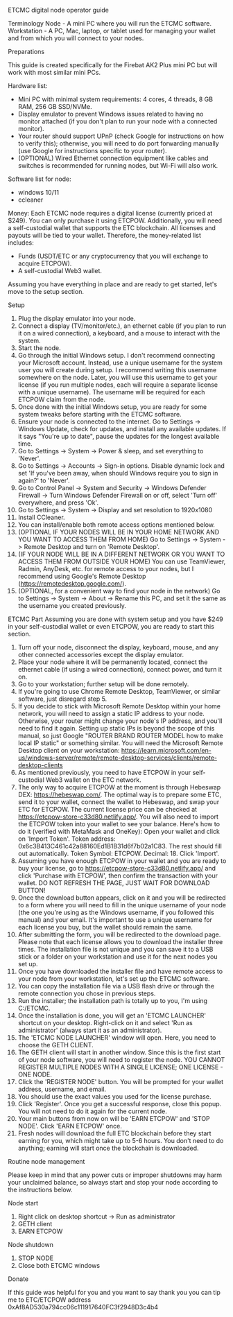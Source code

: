 ETCMC digital node operator guide

Terminology
Node - A mini PC where you will run the ETCMC software.
Workstation - A PC, Mac, laptop, or tablet used for managing your wallet and from which you will connect to your nodes.

Preparations

This guide is created specifically for the Firebat AK2 Plus mini PC but will work with most similar mini PCs.

Hardware list:

- Mini PC with minimal system requirements: 4 cores, 4 threads, 8 GB RAM, 256 GB SSD/NVMe.
- Display emulator to prevent Windows issues related to having no monitor attached (if you don't plan to run your node with a connected monitor).
- Your router should support UPnP (check Google for instructions on how to verify this); otherwise, you will need to do port forwarding manually (use Google for instructions specific to your router).
- (OPTIONAL) Wired Ethernet connection equipment like cables and switches is recommended for running nodes, but Wi-Fi will also work.


Software list for node:
- windows 10/11
- ccleaner

Money:
Each ETCMC node requires a digital license (currently priced at $249). You can only purchase it using ETCPOW. Additionally, you will need a self-custodial wallet that supports the ETC blockchain. All licenses and payouts will be tied to your wallet. Therefore, the money-related list includes:
- Funds (USDT/ETC or any cryptocurrency that you will exchange to acquire ETCPOW).
- A self-custodial Web3 wallet.


Assuming you have everything in place and are ready to get started, let's move to the setup section.

Setup

1. Plug the display emulator into your node.
2. Connect a display (TV/monitor/etc.), an ethernet cable (if you plan to run it on a wired connection), a keyboard, and a mouse to interact with the system.
3. Start the node.
4. Go through the initial Windows setup. I don't recommend connecting your Microsoft account. Instead, use a unique username for the system user you will create during setup. I recommend writing this username somewhere on the node. Later, you will use this username to get your license (if you run multiple nodes, each will require a separate license with a unique username). The username will be required for each ETCPOW claim from the node.
5. Once done with the initial Windows setup, you are ready for some system tweaks before starting with the ETCMC software.
6. Ensure your node is connected to the internet. Go to Settings -> Windows Update, check for updates, and install any available updates. If it says "You're up to date", pause the updates for the longest available time.
7. Go to Settings -> System -> Power & sleep, and set everything to 'Never'.
8. Go to Settings -> Accounts -> Sign-in options. Disable dynamic lock and set 'If you've been away, when should Windows require you to sign in again?' to 'Never'.
9. Go to Control Panel -> System and Security -> Windows Defender Firewall -> Turn Windows Defender Firewall on or off, select 'Turn off' everywhere, and press 'Ok'.
10. Go to Settings -> System -> Display and set resolution to 1920x1080
11. Install CCleaner.
12. You can install/enable both remote access options mentioned below.
13. (OPTIONAL IF YOUR NODES WILL BE IN YOUR HOME NETWORK AND YOU WANT TO ACCESS THEM FROM HOME) Go to Settings -> System -> Remote Desktop and turn on 'Remote Desktop'.
14. (IF YOUR NODE WILL BE IN A DIFFERENT NETWORK OR YOU WANT TO ACCESS THEM FROM OUTSIDE YOUR HOME) You can use TeamViewer, Radmin, AnyDesk, etc. for remote access to your nodes, but I recommend using Google's Remote Desktop (https://remotedesktop.google.com/).
15. (OPTIONAL, for a convenient way to find your node in the network) Go to Settings -> System -> About -> Rename this PC, and set it the same as the username you created previously.

ETCMC Part
Assuming you are done with system setup and you have $249 in your self-custodial wallet or even ETCPOW, you are ready to start this section.

1. Turn off your node, disconnect the display, keyboard, mouse, and any other connected accessories except the display emulator.
2. Place your node where it will be permanently located, connect the ethernet cable (if using a wired connection), connect power, and turn it on.
3. Go to your workstation; further setup will be done remotely.
4. If you're going to use Chrome Remote Desktop, TeamViewer, or similar software, just disregard step 5.
5. If you decide to stick with Microsoft Remote Desktop within your home network, you will need to assign a static IP address to your node. Otherwise, your router might change your node's IP address, and you'll need to find it again. Setting up static IPs is beyond the scope of this manual, so just Google "ROUTER BRAND ROUTER MODEL how to make local IP static" or something similar. You will need the Microsoft Remote Desktop client on your workstation: https://learn.microsoft.com/en-us/windows-server/remote/remote-desktop-services/clients/remote-desktop-clients
6. As mentioned previously, you need to have ETCPOW in your self-custodial Web3 wallet on the ETC network.
7. The only way to acquire ETCPOW at the moment is through Hebeswap DEX: https://hebeswap.com/. The optimal way is to prepare some ETC, send it to your wallet, connect the wallet to Hebeswap, and swap your ETC for ETCPOW. The current license price can be checked at https://etcpow-store-c33d80.netlify.app/. You will also need to import the ETCPOW token into your wallet to see your balance. Here's how to do it (verified with MetaMask and OneKey):
Open your wallet and click on 'Import Token'.
Token address: 0x6c3B413C461c42a88160Ed1B1B31d6f7b02a1C83.
The rest should fill out automatically.
Token Symbol: ETCPOW.
Decimal: 18.
Click 'Import'.
6. Assuming you have enough ETCPOW in your wallet and you are ready to buy your license, go to https://etcpow-store-c33d80.netlify.app/ and click 'Purchase with ETCPOW', then confirm the transaction with your wallet. DO NOT REFRESH THE PAGE, JUST WAIT FOR DOWNLOAD BUTTON!
7. Once the download button appears, click on it and you will be redirected to a form where you will need to fill in the unique username of your node (the one you're using as the Windows username, if you followed this manual) and your email. It's important to use a unique username for each license you buy, but the wallet should remain the same.
8. After submitting the form, you will be redirected to the download page. Please note that each license allows you to download the installer three times. The installation file is not unique and you can save it to a USB stick or a folder on your workstation and use it for the next nodes you set up.
9. Once you have downloaded the installer file and have remote access to your node from your workstation, let's set up the ETCMC software.
10. You can copy the installation file via a USB flash drive or through the remote connection you chose in previous steps.
11. Run the installer; the installation path is totally up to you, I'm using C:/ETCMC.
12. Once the installation is done, you will get an 'ETCMC LAUNCHER' shortcut on your desktop. Right-click on it and select 'Run as administrator' (always start it as an administrator).
13. The 'ETCMC NODE LAUNCHER' window will open. Here, you need to choose the GETH CLIENT.
14. The GETH client will start in another window. Since this is the first start of your node software, you will need to register the node. YOU CANNOT REGISTER MULTIPLE NODES WITH A SINGLE LICENSE; ONE LICENSE - ONE NODE.
15. Click the 'REGISTER NODE' button. You will be prompted for your wallet address, username, and email.
16. You should use the exact values you used for the license purchase.
17. Click 'Register'. Once you get a successful response, close this popup. You will not need to do it again for the current node.
18. Your main buttons from now on will be 'EARN ETCPOW' and 'STOP NODE'. Click 'EARN ETCPOW' once.
19. Fresh nodes will download the full ETC blockchain before they start earning for you, which might take up to 5-6 hours. You don't need to do anything; earning will start once the blockchain is downloaded.

Routine node management

Please keep in mind that any power cuts or improper shutdowns may harm your unclaimed balance, so always start and stop your node according to the instructions below.

Node start
1. Right click on desktop shortcut -> Run as administrator
2. GETH client
3. EARN ETCPOW

Node shutdown
1. STOP NODE
2. Close both ETCMC windows



Donate

If this guide was helpful for you and you want to say thank you you can tip me to
ETC/ETCPOW address 0xAf8AD530a794cc06c111917640FC3f2948D3c4b4
